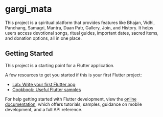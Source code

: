 # gargi_mata

This project is a spiritual platform that provides features like Bhajan, Vidhi, Panchang, Samagri, Mantra, Daan Patr, Gallery, Join, and History. It helps users access devotional songs, ritual guides, important dates, sacred items, and donation options, all in one place.

## Getting Started

This project is a starting point for a Flutter application.

A few resources to get you started if this is your first Flutter project:

- [Lab: Write your first Flutter app](https://docs.flutter.dev/get-started/codelab)
- [Cookbook: Useful Flutter samples](https://docs.flutter.dev/cookbook)

For help getting started with Flutter development, view the
[online documentation](https://docs.flutter.dev/), which offers tutorials,
samples, guidance on mobile development, and a full API reference.

